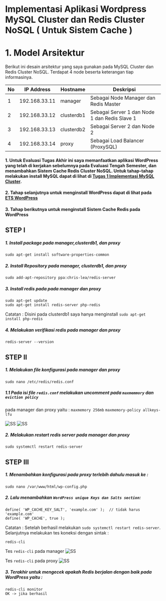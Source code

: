 # Implementasi Aplikasi Wordpress MySQL Cluster dan Redis Cluster NoSQL ( Untuk Sistem Cache )
# 1. Model Arsitektur 
Berikut ini desain arsitektur yang saya gunakan pada MySQL Cluster dan Redis Cluster NoSQL.
Terdapat 4 node beserta keterangan tiap informasinya.

| No | IP Address | Hostname | Deskripsi |
| --- | --- | --- | --- |
| 1 | 192.168.33.11 | manager | Sebagai Node Manager dan Redis Master |
| 2 | 192.168.33.12 | clusterdb1 | Sebagai Server 1 dan Node 1 dan Redis Slave 1 |
| 3 | 192.168.33.13 | clusterdb2 | Sebagai Server 2 dan Node 2 |
| 4 | 192.168.33.14 | proxy | Sebagai Load Balancer (ProxySQL)|

#### 1. Untuk Evaluasi Tugas Akhir ini saya memanfaatkan aplikasi WordPress yang telah di kerjakan sebelumnya pada Evaluasi Tengah Semester, dan menambahkan Sistem Cache Redis Cluster NoSQL. Untuk tahap-tahap melakukan install MySQL dapat di lihat di [Tugas 1 Implementasi MySQL Cluster](https://github.com/daratursina/BDT/tree/master/TUGAS%201). 

#### 2. Tahap selanjutnya untuk menginstall WordPress dapat di lihat pada [ETS WordPress](https://github.com/daratursina/BDT/blob/master/ETS/README.md)

#### 3. Tahap berikutnya untuk menginstall Sistem Cache Redis pada WordPress
## STEP I
##### 1. Install package pada manager,clusterdb1, dan proxy
`````
sudo apt-get install software-properties-common 
`````

##### 2. Install Repository pada manager, clusterdb1, dan proxy
`````
sudo add-apt-repository ppa:chris-lea/redis-server
`````
##### 3. Install redis pada pada manager dan proxy
`````
sudo apt-get update
sudo apt-get install redis-server php-redis 
`````
Catatan : Disini pada clusterdb1 saya hanya menginstall `````sudo apt-get install php-redis`````
##### 4. Melakukan verifikasi redis pada manager dan proxy
`````
redis-server --version
`````
## STEP II
##### 1. Melakukan file konfigurasi pada manager dan proxy
`````
sudo nano /etc/redis/redis.conf
`````
##### 1.1 Pada isi file `````redis.conf````` melakukan uncomment pada `````maxmemmory````` dan `````eviction policy`````
pada manager dan proxy yaitu : 
`````maxmemory 256mb`````
`````maxmemory-policy allkeys-lfu`````

![SS](https://github.com/daratursina/BDT/blob/master/EAS%20BDT/SS/max.PNG)
![SS](https://github.com/daratursina/BDT/blob/master/EAS%20BDT/SS/policy.PNG)

##### 2. Melakukan restart redis server pada manager dan proxy
`````
sudo systemctl restart redis-server
`````
## STEP III
##### 1. Menambahkan konfigurasi pada proxy terlebih dahulu masuk ke : 
`````
sudo nano /var/www/html/wp-config.php
`````
##### 2. Lalu menambahkan `````WordPress unique Keys dan Salts section`````:
`````
define( 'WP_CACHE_KEY_SALT', 'example.com' );  // tidak harus 'example.com'
define( 'WP_CACHE', true );
`````
Catatan : Setelah berhasil melakukan `````sudo systemctl restart redis-server`````.
Selanjutnya melakukan tes koneksi dengan sintak : 
`````
redis-cli
`````
Tes `````redis-cli````` pada manager
![SS](https://github.com/daratursina/BDT/blob/master/EAS%20BDT/SS/max.PNG)

Tes `````redis-cli````` pada proxy
![SS](https://github.com/daratursina/BDT/blob/master/EAS%20BDT/SS/max.PNG)

##### 3. Terakhir untuk mengecek apakah Redis berjalan dengan baik pada WordPress yaitu :
`````
redis-cli monitor
OK -> jika berhasil 
`````





